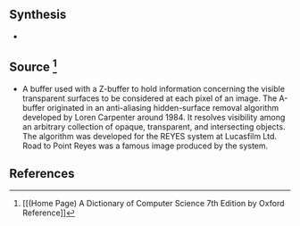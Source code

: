 ## Synthesis
- 
## Source [^1]
- A buffer used with a Z-buffer to hold information concerning the visible transparent surfaces to be considered at each pixel of an image. The A-buffer originated in an anti-aliasing hidden-surface removal algorithm developed by Loren Carpenter around 1984. It resolves visibility among an arbitrary collection of opaque, transparent, and intersecting objects. The algorithm was developed for the REYES system at Lucasfilm Ltd. Road to Point Reyes was a famous image produced by the system.
## References

[^1]: [[(Home Page) A Dictionary of Computer Science 7th Edition by Oxford Reference]]